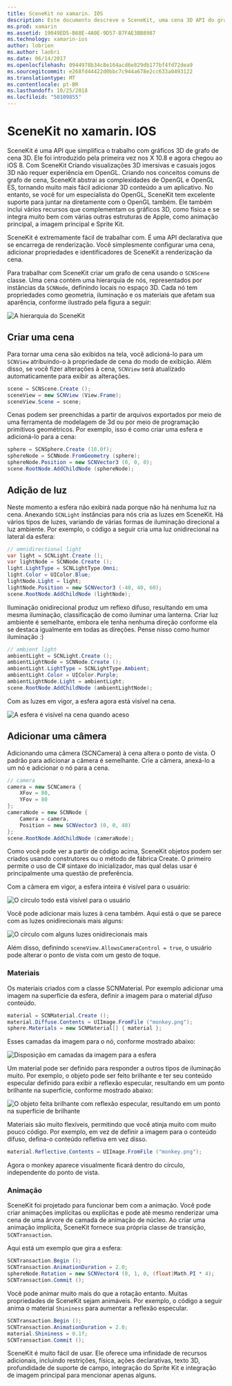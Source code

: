 ```yaml
---
title: SceneKit no xamarin. IOS
description: Este documento descreve o SceneKit, uma cena 3D API do graph que simplifica o trabalho com gráficos 3D, removendo as complexidades do OpenGL.
ms.prod: xamarin
ms.assetid: 19049ED5-B68E-4A0E-9D57-B7FAE3BB8987
ms.technology: xamarin-ios
author: lobrien
ms.author: laobri
ms.date: 06/14/2017
ms.openlocfilehash: 0944978b34c8e164acd6e829db177bf4fd72dea9
ms.sourcegitcommit: e268fd44422d0bbc7c944a678e2cc633a0493122
ms.translationtype: MT
ms.contentlocale: pt-BR
ms.lasthandoff: 10/25/2018
ms.locfileid: "50109855"
---
```

# <a name="scenekit-in-xamarinios"></a>SceneKit no xamarin. IOS

SceneKit é uma API que simplifica o trabalho com gráficos 3D de grafo de cena 3D. Ele foi introduzido pela primeira vez nos X 10.8 e agora chegou ao iOS 8. Com SceneKit Criando visualizações 3D imersivas e casuais jogos 3D não requer experiência em OpenGL. Criando nos conceitos comuns de grafo de cena, SceneKit abstrai as complexidades de OpenGL e OpenGL ES, tornando muito mais fácil adicionar 3D conteúdo a um aplicativo. No entanto, se você for um especialista do OpenGL, SceneKit tem excelente suporte para juntar na diretamente com o OpenGL também. Ele também inclui vários recursos que complementam os gráficos 3D, como física e se integra muito bem com várias outras estruturas de Apple, como animação principal, a imagem principal e Sprite Kit.

SceneKit é extremamente fácil de trabalhar com. É uma API declarativa que se encarrega de renderização. Você simplesmente configurar uma cena, adicionar propriedades e identificadores de SceneKit a renderização da cena.

Para trabalhar com SceneKit criar um grafo de cena usando o `SCNScene` classe. Uma cena contém uma hierarquia de nós, representados por instâncias da `SCNNode`, definindo locais no espaço 3D. Cada nó tem propriedades como geometria, iluminação e os materiais que afetam sua aparência, conforme ilustrado pela figura a seguir:

![](scenekit-images/image7.png "A hierarquia do SceneKit") 

## <a name="create-a-scene"></a>Criar uma cena

Para tornar uma cena são exibidos na tela, você adicioná-lo para um `SCNView` atribuindo-o à propriedade de cena do modo de exibição. Além disso, se você fizer alterações à cena, `SCNView` será atualizado automaticamente para exibir as alterações.

```csharp
scene = SCNScene.Create ();
sceneView = new SCNView (View.Frame);
sceneView.Scene = scene;
```

Cenas podem ser preenchidas a partir de arquivos exportados por meio de uma ferramenta de modelagem de 3d ou por meio de programação primitivos geométricos. Por exemplo, isso é como criar uma esfera e adicioná-lo para a cena:

```csharp
sphere = SCNSphere.Create (10.0f);
sphereNode = SCNNode.FromGeometry (sphere);
sphereNode.Position = new SCNVector3 (0, 0, 0);
scene.RootNode.AddChildNode (sphereNode);
```

## <a name="adding-light"></a>Adição de luz

Neste momento a esfera não exibirá nada porque não há nenhuma luz na cena. Anexando `SCNLight` instâncias para nós cria as luzes em SceneKit. Há vários tipos de luzes, variando de várias formas de iluminação direcional a luz ambiente. Por exemplo, o código a seguir cria uma luz onidirecional na lateral da esfera:

```csharp
// omnidirectional light
var light = SCNLight.Create ();
var lightNode = SCNNode.Create ();
light.LightType = SCNLightType.Omni;
light.Color = UIColor.Blue;
lightNode.Light = light;
lightNode.Position = new SCNVector3 (-40, 40, 60);
scene.RootNode.AddChildNode (lightNode);
```

Iluminação onidirecional produz um reflexo difuso, resultando em uma mesma iluminação, classificação de como iluminar uma lanterna. Criar luz ambiente é semelhante, embora ele tenha nenhuma direção conforme ela se destaca igualmente em todas as direções. Pense nisso como humor iluminação :)

```csharp
// ambient light
ambientLight = SCNLight.Create ();
ambientLightNode = SCNNode.Create ();
ambientLight.LightType = SCNLightType.Ambient;
ambientLight.Color = UIColor.Purple;
ambientLightNode.Light = ambientLight;
scene.RootNode.AddChildNode (ambientLightNode);
```

Com as luzes em vigor, a esfera agora está visível na cena.

![](scenekit-images/image8.png "A esfera é visível na cena quando aceso")
 
## <a name="adding-a-camera"></a>Adicionar uma câmera

Adicionando uma câmera (SCNCamera) à cena altera o ponto de vista. O padrão para adicionar a câmera é semelhante. Crie a câmera, anexá-lo a um nó e adicionar o nó para a cena.

```csharp
// camera
camera = new SCNCamera {
    XFov = 80,
    YFov = 80
};
cameraNode = new SCNNode {
    Camera = camera,
    Position = new SCNVector3 (0, 0, 40)
};
scene.RootNode.AddChildNode (cameraNode);
```

Como você pode ver a partir de código acima, SceneKit objetos podem ser criados usando construtores ou o método de fábrica Create. O primeiro permite o uso de C# sintaxe do inicializador, mas qual delas usar é principalmente uma questão de preferência.

Com a câmera em vigor, a esfera inteira é visível para o usuário:

![](scenekit-images/image9.png "O círculo todo está visível para o usuário")
 
Você pode adicionar mais luzes à cena também. Aqui está o que se parece com as luzes onidirecionais mais alguns:

![](scenekit-images/image10.png "O círculo com alguns luzes onidirecionais mais")
 
Além disso, definindo `sceneView.AllowsCameraControl = true`, o usuário pode alterar o ponto de vista com um gesto de toque.

### <a name="materials"></a>Materiais

Os materiais criados com a classe SCNMaterial. Por exemplo adicionar uma imagem na superfície da esfera, definir a imagem para o material *difuso* conteúdo.

```csharp
material = SCNMaterial.Create ();
material.Diffuse.Contents = UIImage.FromFile ("monkey.png");
sphere.Materials = new SCNMaterial[] { material };
```

Esses camadas da imagem para o nó, conforme mostrado abaixo:

![](scenekit-images/image11.png "Disposição em camadas da imagem para a esfera")
 
Um material pode ser definido para responder a outros tipos de iluminação muito. Por exemplo, o objeto pode ser feito brilhante e ter seu conteúdo especular definido para exibir a reflexão especular, resultando em um ponto brilhante na superfície, conforme mostrado abaixo:

![](scenekit-images/image12.png "O objeto feita brilhante com reflexão especular, resultando em um ponto na superfície de brilhante")
 
Materiais são muito flexíveis, permitindo que você atinja muito com muito pouco código. Por exemplo, em vez de definir a imagem para o conteúdo difuso, defina-o conteúdo refletiva em vez disso.

```csharp
material.Reflective.Contents = UIImage.FromFile ("monkey.png");
```

Agora o monkey aparece visualmente ficará dentro do círculo, independente do ponto de vista.

### <a name="animation"></a>Animação

SceneKit foi projetado para funcionar bem com a animação. Você pode criar animações implícitas ou explícitas e pode até mesmo renderizar uma cena de uma árvore de camada de animação de núcleo. Ao criar uma animação implícita, SceneKit fornece sua própria classe de transição, `SCNTransaction`.

Aqui está um exemplo que gira a esfera:

```csharp
SCNTransaction.Begin ();
SCNTransaction.AnimationDuration = 2.0;
sphereNode.Rotation = new SCNVector4 (0, 1, 0, (float)Math.PI * 4);
SCNTransaction.Commit ();
```

Você pode animar muito mais do que a rotação entanto. Muitas propriedades de SceneKit sejam animáveis. Por exemplo, o código a seguir anima o material `Shininess` para aumentar a reflexão especular.

```csharp
SCNTransaction.Begin ();
SCNTransaction.AnimationDuration = 2.0;
material.Shininess = 0.1f;
SCNTransaction.Commit ();
```

SceneKit é muito fácil de usar. Ele oferece uma infinidade de recursos adicionais, incluindo restrições, física, ações declarativas, texto 3D, profundidade de suporte de campo, integração do Sprite Kit e integração de imagem principal para mencionar apenas alguns.